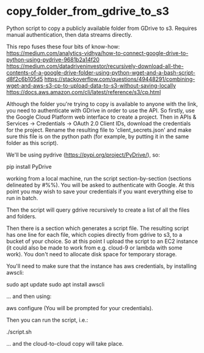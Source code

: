 # copy_folder_from_gdrive_to_s3

Python script to copy a publicly available folder from GDrive to s3. Requires 
manual authentication, then data streams directly.

This repo fuses these four bits of know-how:
https://medium.com/analytics-vidhya/how-to-connect-google-drive-to-python-using-pydrive-9681b2a14f20
https://medium.com/datadriveninvestor/recursively-download-all-the-contents-of-a-google-drive-folder-using-python-wget-and-a-bash-script-d8f2c6b105d5
https://stackoverflow.com/questions/49448291/combining-wget-and-aws-s3-cp-to-upload-data-to-s3-without-saving-locally
https://docs.aws.amazon.com/cli/latest/reference/s3/cp.html

Although the folder you're trying to copy is available to anyone with the link, 
you need to authenticate with GDrive in order to use the API. So firstly, use 
the Google Cloud Platform web interface to create a project. Then in 
APIs & Services -> Credentials -> OAuth 2.0 Client IDs, download the credentials 
for the project. Rename the resulting file to 'client_secrets.json' and make 
sure this file is on the python path (for example, by putting it in the same 
folder as this script). 

We'll be using pydrive (https://pypi.org/project/PyDrive/), so:

pip install PyDrive

working from a local machine, run the script section-by-section 
(sections delineated by #%%). You will be asked to authenticate with Google.
At this point you may wish to save your credentials if you want everything else 
to run in batch.
 
Then the script will query gdrive recursively to create a list of all the files 
and folders. 

Then there is a section which generates a script file. The resulting script has 
one line for each file, which copies directly from gdrive to s3, to a bucket of 
your choice. So at this point I upload the script to an EC2 instance (it could 
also be made to work from e.g. cloud-9 or lambda with some work). 
You don't need to allocate disk space for temporary storage. 

You'll need to make sure that the instance has aws credentials, by installing 
awscli:

sudo apt update
sudo apt install awscli

... and then using:

aws configure
(You will be prompted for your credentials).

Then you can run the script, i.e.:

./script.sh

... and the cloud-to-cloud copy will take place. 
